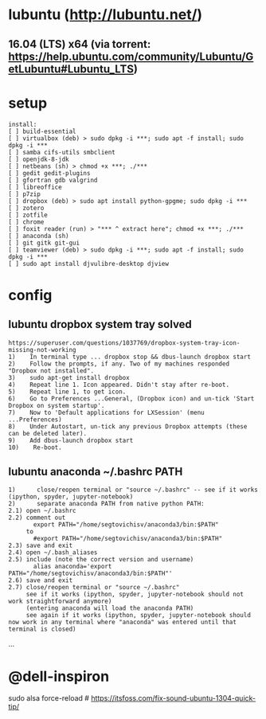 # lubuntu (http://lubuntu.net/)
## 16.04 (LTS) x64 (via torrent: https://help.ubuntu.com/community/Lubuntu/GetLubuntu#Lubuntu_LTS)

# setup

    install:
    [ ] build-essential
    [ ] virtualbox (deb) > sudo dpkg -i ***; sudo apt -f install; sudo dpkg -i ***
    [ ] samba cifs-utils smbclient
    [ ] openjdk-8-jdk
    [ ] netbeans (sh) > chmod +x ***; ./***
    [ ] gedit gedit-plugins
    [ ] gfortran gdb valgrind
    [ ] libreoffice
    [ ] p7zip
    [ ] dropbox (deb) > sudo apt install python-gpgme; sudo dpkg -i ***
    [ ] zotero
    [ ] zotfile
    [ ] chrome
    [ ] foxit reader (run) > "*** ^ extract here"; chmod +x ***; ./***
    [ ] anaconda (sh)
    [ ] git gitk git-gui
    [ ] teamviewer (deb) > sudo dpkg -i ***; sudo apt -f install; sudo dpkg -i ***
    [ ] sudo apt install djvulibre-desktop djview

# config
## lubuntu dropbox system tray solved
    https://superuser.com/questions/1037769/dropbox-system-tray-icon-missing-not-working
    1)    In terminal type ... dropbox stop && dbus-launch dropbox start
    2)    Follow the prompts, if any. Two of my machines responded "Dropbox not installed".
    3)    sudo apt-get install dropbox
    4)    Repeat line 1. Icon appeared. Didn't stay after re-boot.
    5)    Repeat line 1, to get icon.
    6)    Go to Preferences ...General, (Dropbox icon) and un-tick 'Start Dropbox on system startup'.
    7)    Now to 'Default applications for LXSession' (menu ...Preferences)
    8)    Under Autostart, un-tick any previous Dropbox attempts (these can be deleted later).
    9)    Add dbus-launch dropbox start
    10)    Re-boot.
## lubuntu anaconda ~/.bashrc PATH
    1)      close/reopen terminal or "source ~/.bashrc" -- see if it works (ipython, spyder, jupyter-notebook)
    2)      separate anaconda PATH from native python PATH:
    2.1) open ~/.bashrc
    2.2) comment out
           export PATH="/home/segtovichisv/anaconda3/bin:$PATH"
         to
           #export PATH="/home/segtovichisv/anaconda3/bin:$PATH"
    2.3) save and exit
    2.4) open ~/.bash_aliases
    2.5) include (note the correct version and username)
           alias anaconda='export PATH="/home/segtovichisv/anaconda3/bin:$PATH"'
    2.6) save and exit
    2.7) close/reopen terminal or "source ~/.bashrc"
         see if it works (ipython, spyder, jupyter-notebook should not work straightforward anymore)
         (entering anaconda will load the anaconda PATH)
         see again if it works (ipython, spyder, jupyter-notebook should now work in any terminal where "anaconda" was entered until that terminal is closed)
         
...

# @dell-inspiron
sudo alsa force-reload # https://itsfoss.com/fix-sound-ubuntu-1304-quick-tip/
